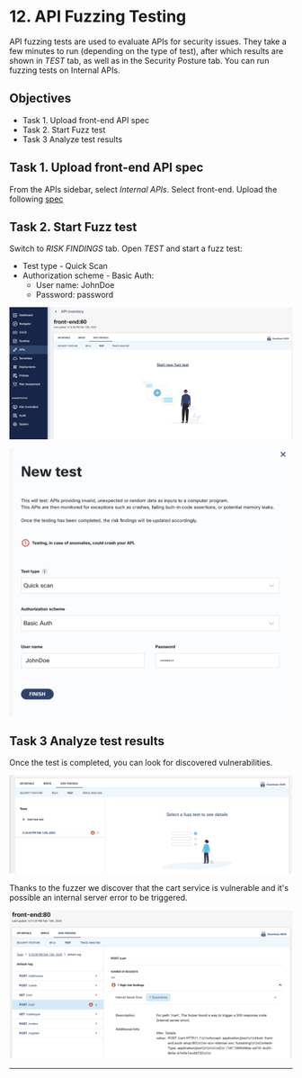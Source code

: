 # 12. API Fuzzing Testing

API fuzzing tests are used to evaluate APIs for security issues. They take a few minutes to run (depending on the type of test), after which results are shown in *TEST* tab, as well as in the Security Posture tab.
You can run fuzzing tests on Internal APIs.

## Objectives

- Task 1. Upload front-end API spec
- Task 2. Start Fuzz test
- Task 3 Analyze test results

## Task 1. Upload front-end API spec

From the APIs sidebar, select *Internal APIs*.
Select front-end. Upload the following [spec](https://eti-demos.github.io/sockshoppayload/front-end.json)


## Task 2. Start Fuzz test
Switch to *RISK FINDINGS* tab.
Open *TEST*  and start a fuzz test:
* Test type - Quick Scan
* Authorization scheme - Basic Auth:
  * User name: JohnDoe
  * Password: password

![](./images/Screenshot%202023-02-13%20at%2015.19.04.png)

![](./images/Screenshot%202023-02-13%20at%2015.19.36.png)

## Task 3 Analyze test results

Once the test is completed, you can look for discovered vulnerabilities.

![](./images/Screenshot%202023-02-13%20at%2015.31.07.png)

Thanks to the fuzzer we discover that the cart service is vulnerable and it's possible an internal server error to be triggered. 

![](./images/Screenshot%202023-02-13%20at%2015.31.19.png)

---
